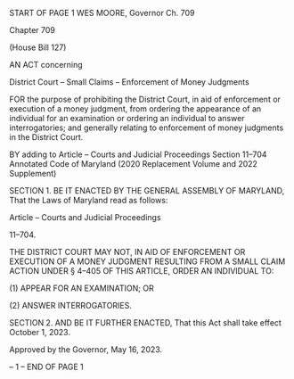 START OF PAGE 1
WES MOORE, Governor Ch. 709

Chapter 709

(House Bill 127)

AN ACT concerning

District Court – Small Claims – Enforcement of Money Judgments

FOR the purpose of prohibiting the District Court, in aid of enforcement or execution of a
money judgment, from ordering the appearance of an individual for an examination
or ordering an individual to answer interrogatories; and generally relating to
enforcement of money judgments in the District Court.

BY adding to
Article – Courts and Judicial Proceedings
Section 11–704
Annotated Code of Maryland
(2020 Replacement Volume and 2022 Supplement)

SECTION 1. BE IT ENACTED BY THE GENERAL ASSEMBLY OF MARYLAND,
That the Laws of Maryland read as follows:

Article – Courts and Judicial Proceedings

11–704.

THE DISTRICT COURT MAY NOT, IN AID OF ENFORCEMENT OR EXECUTION OF
A MONEY JUDGMENT RESULTING FROM A SMALL CLAIM ACTION UNDER § 4–405 OF
THIS ARTICLE, ORDER AN INDIVIDUAL TO:

(1) APPEAR FOR AN EXAMINATION; OR

(2) ANSWER INTERROGATORIES.

SECTION 2. AND BE IT FURTHER ENACTED, That this Act shall take effect
October 1, 2023.

Approved by the Governor, May 16, 2023.

– 1 –
END OF PAGE 1